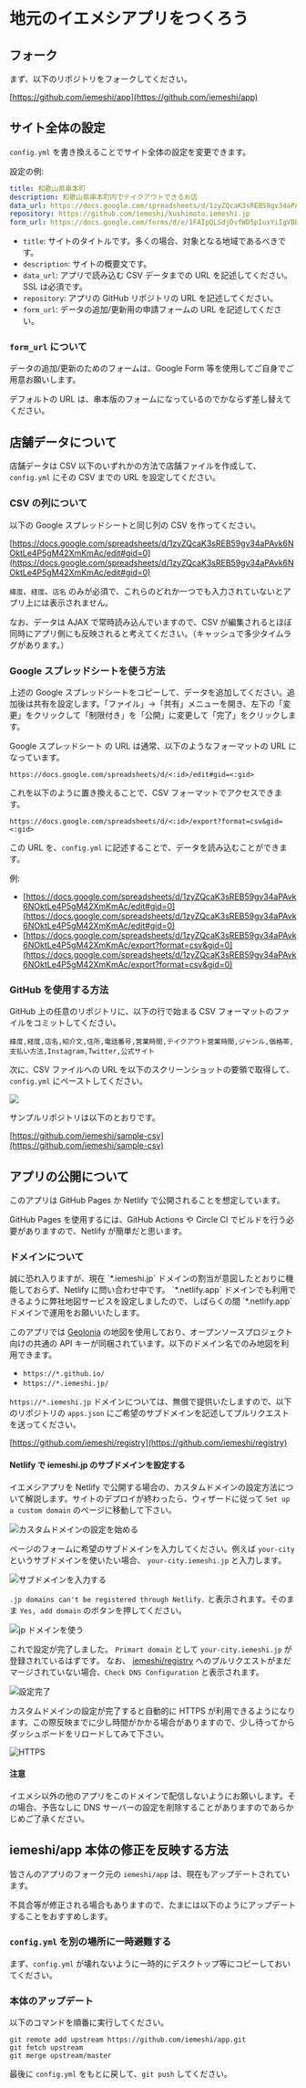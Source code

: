 # 地元のイエメシアプリをつくろう

## フォーク

まず、以下のリポジトリをフォークしてください。

[https://github.com/iemeshi/app](https://github.com/iemeshi/app)

## サイト全体の設定

`config.yml` を書き換えることでサイト全体の設定を変更できます。

設定の例:

```yaml
title: 和歌山県串本町
description: 和歌山県串本町内でテイクアウトできるお店
data_url: https://docs.google.com/spreadsheets/d/1zyZQcaK3sREB59gv34aPAvk6NOktLe4P5gM42XmKmAc/export?format=csv&gid=0
repository: https://github.com/iemeshi/kushimoto.iemeshi.jp
form_url: https://docs.google.com/forms/d/e/1FAIpQLSdjDvfWD5pIuxYiIgVBBwmsfd8-6sgActbeMOm2450dRfZroQ/viewform
```

* `title`: サイトのタイトルです。多くの場合、対象となる地域であるべきです。
* `description`: サイトの概要文です。
* `data_url`: アプリで読み込む CSV データまでの URL を記述してください。SSL は必須です。
* `repository`: アプリの GitHub リポジトリの URL を記述してください。
* `form_url`: データの追加/更新用の申請フォームの URL を記述してください。

### `form_url` について

データの追加/更新のためのフォームは、Google Form 等を使用してご自身でご用意お願いします。

デフォルトの URL は、串本版のフォームになっているのでかならず差し替えてください。

## 店舗データについて

店舗データは CSV 以下のいずれかの方法で店舗ファイルを作成して、`config.yml` にその CSV までの URL を設定してください。

### CSV の列について

以下の Google スプレッドシートと同じ列の CSV を作ってください。

[https://docs.google.com/spreadsheets/d/1zyZQcaK3sREB59gv34aPAvk6NOktLe4P5gM42XmKmAc/edit#gid=0](https://docs.google.com/spreadsheets/d/1zyZQcaK3sREB59gv34aPAvk6NOktLe4P5gM42XmKmAc/edit#gid=0)

`緯度`、`経度`、`店名` のみが必須で、これらのどれか一つでも入力されていないとアプリ上には表示されません。

なお、データは AJAX で常時読み込んでいますので、CSV が編集されるとほぼ同時にアプリ側にも反映されると考えてください。（キャッシュで多少タイムラグがあります。）

### Google スプレッドシートを使う方法

上述の Google スプレッドシートをコピーして、データを追加してください。追加後は共有を設定します。「ファイル」->「共有」メニューを開き、左下の「変更」をクリックして「制限付き」を「公開」に変更して「完了」をクリックします。

Google スプレッドシート の URL は通常、以下のようなフォーマットの URL になっています。

```
https://docs.google.com/spreadsheets/d/<:id>/edit#gid=<:gid>
```

これを以下のように置き換えることで、CSV フォーマットでアクセスできます。

```
https://docs.google.com/spreadsheets/d/<:id>/export?format=csv&gid=<:gid>
```

この URL を、`config.yml` に記述することで、データを読み込むことができます。

例:

* [https://docs.google.com/spreadsheets/d/1zyZQcaK3sREB59gv34aPAvk6NOktLe4P5gM42XmKmAc/edit#gid=0](https://docs.google.com/spreadsheets/d/1zyZQcaK3sREB59gv34aPAvk6NOktLe4P5gM42XmKmAc/edit#gid=0)
* [https://docs.google.com/spreadsheets/d/1zyZQcaK3sREB59gv34aPAvk6NOktLe4P5gM42XmKmAc/export?format=csv&gid=0](https://docs.google.com/spreadsheets/d/1zyZQcaK3sREB59gv34aPAvk6NOktLe4P5gM42XmKmAc/export?format=csv&gid=0)

### GitHub を使用する方法

GitHub 上の任意のリポジトリに、以下の行で始まる CSV フォーマットのファイルをコミットしてください。

```
緯度,経度,店名,紹介文,住所,電話番号,営業時間,テイクアウト営業時間,ジャンル,価格帯,支払い方法,Instagram,Twitter,公式サイト
```

次に、CSV ファイルへの URL を以下のスクリーンショットの要領で取得して、`config.yml` にペーストしてください。

![](https://www.evernote.com/l/ABUG24eSZOxPpqjYbKB0h2LNO-PjcQoDsLUB/image.png)

サンプルリポジトリは以下のとおりです。

[https://github.com/iemeshi/sample-csv](https://github.com/iemeshi/sample-csv)

## アプリの公開について


このアプリは GitHub Pages か Netlify で公開されることを想定しています。

GitHub Pages を使用するには、GitHub Actions や Circle CI でビルドを行う必要がありますので、Netlify が簡単だと思います。

### ドメインについて

<div class="alert">
誠に恐れ入りますが、現在 `*.iemeshi.jp` ドメインの割当が意図したとおりに機能しておらず、Netlify に問い合わせ中です。 `*.netlify.app` ドメインでも利用できるように弊社地図サービスを設定しましたので、しばらくの間 `*.netlify.app` ドメインで運用をお願いいたします。
</div>

このアプリでは [Geolonia](https://geolonia.com/) の地図を使用しており、オープンソースプロジェクト向けの共通の API キーが同梱されています。以下のドメイン名でのみ地図を利用できます。

- `https://*.github.io/`
- `https://*.iemeshi.jp/`

`https://*.iemeshi.jp` ドメインについては、無償で提供いたしますので、以下のリポジトリの `apps.json` にご希望のサブドメインを記述してプルリクエストを送ってください。

[https://github.com/iemeshi/registry](https://github.com/iemeshi/registry)

#### Netlify で iemeshi.jp のサブドメインを設定する

イエメシアプリを Netlify で公開する場合の、カスタムドメインの設定方法について解説します。サイトのデプロイが終わったら、ウィザードに従って `Set up a custom domain` のページに移動して下さい。

![カスタムドメインの設定を始める](images/netlify-subdomain-01.png)

ページのフォームに希望のサブドメインを入力してください。例えば `your-city` というサブドメインを使いたい場合、 `your-city.iemeshi.jp` と入力します。

![サブドメインを入力する](images/netlify-subdomain-02.png)

`.jp domains can't be registered through Netlify.` と表示されます。そのまま `Yes, add domain` のボタンを押してください。

![jp ドメインを使う](images/netlify-subdomain-03.png)

これで設定が完了しました。 `Primart domain` として `your-city.iemeshi.jp` が登録されているはずです。
なお、 [iemeshi/registry](https://github.com/iemeshi/registry) へのプルリクエストがまだマージされていない場合、`Check DNS Configuration` と表示されます。

![設定完了](images/netlify-subdomain-04.png)

カスタムドメインの設定が完了すると自動的に HTTPS が利用できるようになります。この際反映までに少し時間がかかる場合がありますので、少し待ってからダッシュボードをリロードしてみて下さい。

![HTTPS](images/netlify-subdomain-05.png)

#### 注意

イエメシ以外の他のアプリをこのドメインで配信しないようにお願いします。その場合、予告なしに DNS サーバーの設定を削除することがありますのであらかじめご了承ください。

## iemeshi/app 本体の修正を反映する方法

皆さんのアプリのフォーク元の `iemeshi/app` は、現在もアップデートされています。

不具合等が修正される場合もありますので、たまには以下のようにアップデートすることをおすすめします。

### `config.yml` を別の場所に一時避難する

まず、`config.yml` が壊れないように一時的にデスクトップ等にコピーしておいてください。

### 本体のアップデート

以下のコマンドを順番に実行してください。

```
git remote add upstream https://github.com/iemeshi/app.git
git fetch upstream
git merge upstream/master
```

最後に `config.yml` をもとに戻して、`git push` してください。
